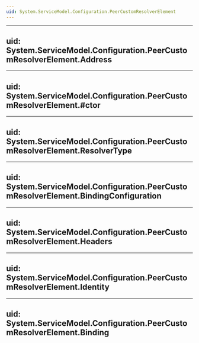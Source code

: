 ```yaml
---
uid: System.ServiceModel.Configuration.PeerCustomResolverElement
---
```


---
uid: System.ServiceModel.Configuration.PeerCustomResolverElement.Address
---

---
uid: System.ServiceModel.Configuration.PeerCustomResolverElement.#ctor
---

---
uid: System.ServiceModel.Configuration.PeerCustomResolverElement.ResolverType
---

---
uid: System.ServiceModel.Configuration.PeerCustomResolverElement.BindingConfiguration
---

---
uid: System.ServiceModel.Configuration.PeerCustomResolverElement.Headers
---

---
uid: System.ServiceModel.Configuration.PeerCustomResolverElement.Identity
---

---
uid: System.ServiceModel.Configuration.PeerCustomResolverElement.Binding
---
